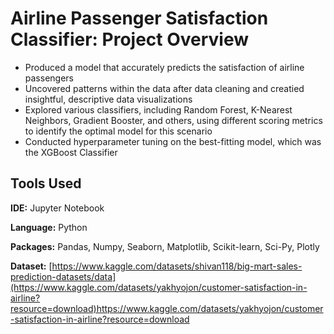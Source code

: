 # Airline Passenger Satisfaction Classifier: Project Overview
- Produced a model that accurately predicts the satisfaction of airline passengers
- Uncovered patterns within the data after data cleaning and creatied insightful, descriptive data visualizations
- Explored various classifiers, including Random Forest, K-Nearest Neighbors, Gradient Booster, and others, using different scoring metrics to identify the optimal model for this scenario
- Conducted hyperparameter tuning on the best-fitting model, which was the XGBoost Classifier

## Tools Used
**IDE:** Jupyter Notebook

**Language:** Python

**Packages:** Pandas, Numpy, Seaborn, Matplotlib, Scikit-learn, Sci-Py, Plotly

**Dataset:** [https://www.kaggle.com/datasets/shivan118/big-mart-sales-prediction-datasets/data](https://www.kaggle.com/datasets/yakhyojon/customer-satisfaction-in-airline?resource=download)https://www.kaggle.com/datasets/yakhyojon/customer-satisfaction-in-airline?resource=download
